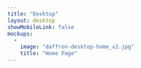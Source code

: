 ```yaml
---
title: "Desktop"
layout: desktop
showMobileLink: false
mockups:
  -
    image: "daffron-desktop-home_v2.jpg"
    title: "Home Page"
---
```

